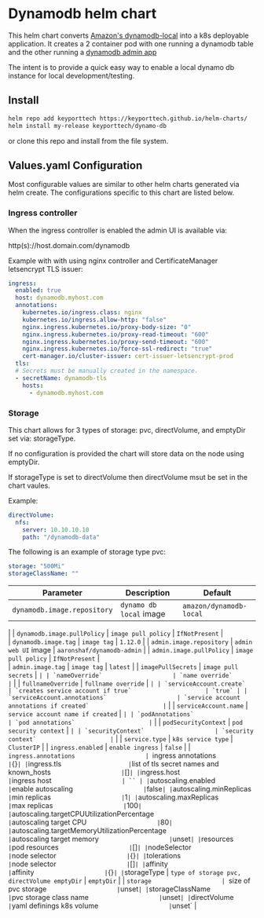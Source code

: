 # Dynamodb helm chart

This helm chart converts [Amazon's dynamodb-local](https://docs.aws.amazon.com/amazondynamodb/latest/developerguide/DynamoDBLocal.html) into a k8s deployable application. It creates a 2 container pod with one running a dynamodb table and the other running a [dynamodb admin app](https://github.com/aaronshaf/dynamodb-admin)

The intent is to provide a quick easy way to enable a local dynamo db instance for local development/testing.

## Install

```bash
helm repo add keyporttech https://keyporttech.github.io/helm-charts/
helm install my-release keyporttech/dynamo-db
```

or clone this repo and install from the file system.

## Values.yaml Configuration

Most configurable values are similar to other helm charts generated via helm create. The configurations specific to this chart are listed below.

### Ingress controller

When the ingress controller is enabled the admin UI is available via:

 http(s)://host.domain.com/dynamodb


Example with with using nginx controller and CertificateManager letsencrypt TLS issuer:

```yaml
ingress:
  enabled: true
  host: dynamodb.myhost.com
  annotations:
    kubernetes.io/ingress.class: nginx
    kubernetes.io/ingress.allow-http: "false"
    nginx.ingress.kubernetes.io/proxy-body-size: "0"
    nginx.ingress.kubernetes.io/proxy-read-timeout: "600"
    nginx.ingress.kubernetes.io/proxy-send-timeout: "600"
    nginx.ingress.kubernetes.io/force-ssl-redirect: "true"
    cert-manager.io/cluster-issuer: cert-issuer-letsencrypt-prod
  tls:
  # Secrets must be manually created in the namespace.
  - secretName: dynamodb-tls
    hosts:
      - dynamodb.myhost.com
```

### Storage

This chart allows for 3 types of storage: pvc, directVolume, and emptyDir set via: storageType.

If no configuration is provided the chart will store data on the node using emptyDir.

If storageType is set to directVolume then directVolume msut be set in the chart vaules.

Example:

```yaml
directVolume:
  nfs:
    server: 10.10.10.10
    path: "/dynamodb-data"
```

The following is an example of storage type pvc:

```yaml
storage: "500Mi"
storageClassName: ""
```

| Parameter                  | Description                                     | Default                                                    |
| -----------------------    | ---------------------------------------------   | ---------------------------------------------------------- |
| `dynamodb.image.repository`                    | `dynamo db local` image                     | `amazon/dynamodb-local`
  |
| `dynamodb.image.pullPolicy`                    | `image pull policy`                     | `IfNotPresent`
  |  
| `dynamodb.image.tag`                    | `image tag`                     | `1.12.0`
  |
| `admin.image.repository`                    | `admin web UI` image                     | `aaronshaf/dynamodb-admin`
  |
| `admin.image.pullPolicy`                    | `image pull policy`                     | `IfNotPresent`
  |  
| `admin.image.tag`                    | `image tag`                     | `latest`
  |
| `imagePullSecrets`                    | `image pull secrets`                     | ``
  |
| `nameOverride`                    | `name override`                     | ``
  |
| `fullnameOverride`                    | `fullname override`                     | ``
  |
| `serviceAccount.create`                    | `creates service account if true`                     | `true`
  |
| `serviceAccount.annotations`                    | `service account annotations if created`                     | ``
  |
| `serviceAccount.name`                    | `service account name if created`                     | ``
  |
| `podAnnotations`                    | `pod annotations`                     | ``
  |
| `podSecurityContext`                    | `pod security context`                     | ``
  |
| `securityContext`                    | `security context`                     | ``
  |
| `service.type`                    | `k8s service type`                     | `ClusterIP`
  |
| `ingress.enabled`                    | `enable ingress`                     | `false`
  |
| `ingress.annotations                    | `ingress annotations`                     | `{}`
  |
| `ingress.tls`                    | `list of tls secret names and known_hosts`                     | `[]`
  |
| `ingress.host`                    | `ingress host`                     | ``
  |
| `autoscaling.enabled`                    | `enable autoscaling`                     | `false`
  |
| `autoscaling.minReplicas`                    | `min replicas`                     | `1`
|
| `autoscaling.maxReplicas`                    | `max replicas`                     | `100`
|
| `autoscaling.targetCPUUtilizationPercentage`                    | `autoscaling target CPU`                     | `80`
|
| `autoscaling.targetMemoryUtilizationPercentage`                    | `autoscaling target memory`                     | `unset`
|
| `resources`                    | `pod resources`                     | `[]`
  |
| `nodeSelector`                    | `node selector`                     | `{}`
  |
| `tolerations`                    | `node selector`                     | `[]`
  |
| `affinity`                    | `affinity`                     | `{}`
  |
| `storageType                    | `type of storage pvc, directVolume emptyDir`                     | `emptyDir`
  |
| `storage                    | `size of pvc storage`                     | `unset`
|
| `storageClassName`                    | `pvc storage class name`                     | `unset`
|
| `directVolume`                    | `yaml definings k8s volume`                     | `unset`
  |
